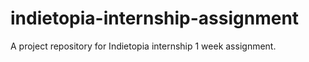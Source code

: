 # indietopia-internship-assignment
A project repository for Indietopia internship 1 week assignment.
